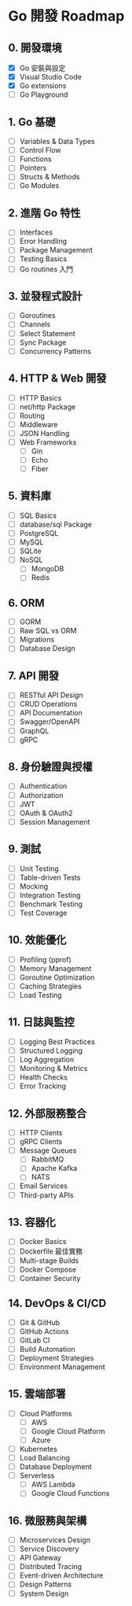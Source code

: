 # Go 開發 Roadmap

## 0. 開發環境
- [x] Go 安裝與設定
- [x] Visual Studio Code
- [x] Go extensions
- [ ] Go Playground

## 1. Go 基礎
- [ ] Variables & Data Types
- [ ] Control Flow
- [ ] Functions
- [ ] Pointers
- [ ] Structs & Methods
- [ ] Go Modules

## 2. 進階 Go 特性
- [ ] Interfaces
- [ ] Error Handling
- [ ] Package Management
- [ ] Testing Basics
- [ ] Go routines 入門

## 3. 並發程式設計
- [ ] Goroutines
- [ ] Channels
- [ ] Select Statement
- [ ] Sync Package
- [ ] Concurrency Patterns

## 4. HTTP & Web 開發
- [ ] HTTP Basics
- [ ] net/http Package
- [ ] Routing
- [ ] Middleware
- [ ] JSON Handling
- [ ] Web Frameworks
  - [ ] Gin
  - [ ] Echo
  - [ ] Fiber

## 5. 資料庫
- [ ] SQL Basics
- [ ] database/sql Package
- [ ] PostgreSQL
- [ ] MySQL
- [ ] SQLite
- [ ] NoSQL
  - [ ] MongoDB
  - [ ] Redis

## 6. ORM
- [ ] GORM
- [ ] Raw SQL vs ORM
- [ ] Migrations
- [ ] Database Design

## 7. API 開發
- [ ] RESTful API Design
- [ ] CRUD Operations
- [ ] API Documentation
- [ ] Swagger/OpenAPI
- [ ] GraphQL
- [ ] gRPC

## 8. 身份驗證與授權
- [ ] Authentication
- [ ] Authorization
- [ ] JWT
- [ ] OAuth & OAuth2
- [ ] Session Management

## 9. 測試
- [ ] Unit Testing
- [ ] Table-driven Tests
- [ ] Mocking
- [ ] Integration Testing
- [ ] Benchmark Testing
- [ ] Test Coverage

## 10. 效能優化
- [ ] Profiling (pprof)
- [ ] Memory Management
- [ ] Goroutine Optimization
- [ ] Caching Strategies
- [ ] Load Testing

## 11. 日誌與監控
- [ ] Logging Best Practices
- [ ] Structured Logging
- [ ] Log Aggregation
- [ ] Monitoring & Metrics
- [ ] Health Checks
- [ ] Error Tracking

## 12. 外部服務整合
- [ ] HTTP Clients
- [ ] gRPC Clients
- [ ] Message Queues
  - [ ] RabbitMQ
  - [ ] Apache Kafka
  - [ ] NATS
- [ ] Email Services
- [ ] Third-party APIs

## 13. 容器化
- [ ] Docker Basics
- [ ] Dockerfile 最佳實務
- [ ] Multi-stage Builds
- [ ] Docker Compose
- [ ] Container Security

## 14. DevOps & CI/CD
- [ ] Git & GitHub
- [ ] GitHub Actions
- [ ] GitLab CI
- [ ] Build Automation
- [ ] Deployment Strategies
- [ ] Environment Management

## 15. 雲端部署
- [ ] Cloud Platforms
  - [ ] AWS
  - [ ] Google Cloud Platform
  - [ ] Azure
- [ ] Kubernetes
- [ ] Load Balancing
- [ ] Database Deployment
- [ ] Serverless
  - [ ] AWS Lambda
  - [ ] Google Cloud Functions

## 16. 微服務與架構
- [ ] Microservices Design
- [ ] Service Discovery
- [ ] API Gateway
- [ ] Distributed Tracing
- [ ] Event-driven Architecture
- [ ] Design Patterns
- [ ] System Design